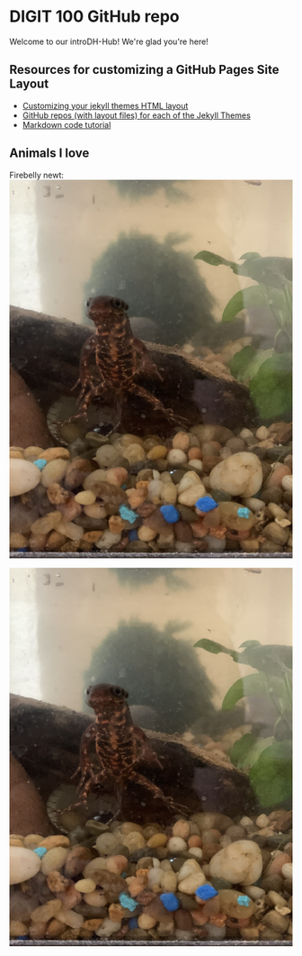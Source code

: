 # DIGIT 100 GitHub repo
Welcome to our introDH-Hub! We're glad you're here!

## Resources for customizing a GitHub Pages Site Layout
* [Customizing your jekyll themes HTML layout](https://docs.github.com/en/github/working-with-github-pages/adding-a-theme-to-your-github-pages-site-using-jekyll#customizing-your-jekyll-themes-html-layout_)
* [GitHub repos (with layout files) for each of the Jekyll Themes](https://pages.github.com/themes/)
* [Markdown code tutorial](https://guides.github.com/features/mastering-markdown/)

## Animals I love
Firebelly newt:
![my pet Japanese firebelly newt](images/littleNewt.jpg)

<img src="images/littleNewt.jpg" alt="my pet Japanese firebelly newt"/>



